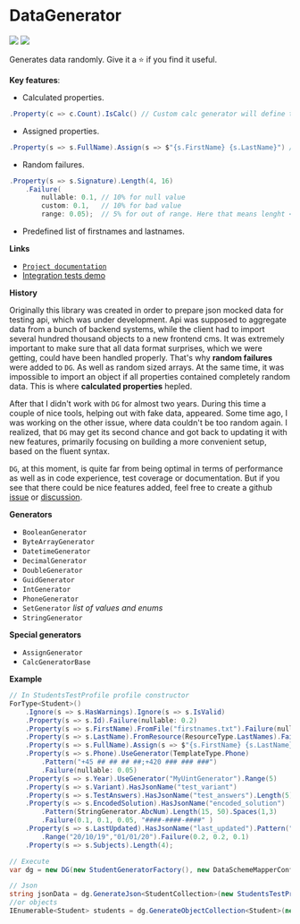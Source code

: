 # DataGenerator

[![](https://img.shields.io/nuget/v/Akov.DataGenerator)](https://www.nuget.org/packages/Akov.DataGenerator/) [![](https://img.shields.io/nuget/dt/akov.datagenerator)](https://www.nuget.org/packages/Akov.DataGenerator/)

Generates data randomly. Give it a &#11088; if you find it useful.

**Key features**:
* Calculated properties.
```csharp
.Property(c => c.Count).IsCalc() // Custom calc generator will define the logic rules
```
* Assigned properties.
```csharp
.Property(s => s.FullName).Assign(s => $"{s.FirstName} {s.LastName}") // FirstName and LastName are random here
```
* Random failures.
```csharp
.Property(s => s.Signature).Length(4, 16)
    .Failure(
        nullable: 0.1, // 10% for null value
        custom: 0.1,   // 10% for bad value
        range: 0.05);  // 5% for out of range. Here that means lenght < 4 or > 16 
```

* Predefined list of firstnames and lastnames.

**Links**
* [`Project documentation`](https://github.com/akovanev/DataGenerator/wiki)
* [Integration tests demo](https://github.com/akovanev/DataGenerator/blob/master/Akov.DataGenerator.Demo/StudentsSampleTests/Tests/StudentHttpServiceTests.cs)

**History**

Originally this library was created in order to prepare json mocked data for testing api, which was under development. Api was supposed to aggregate data from a bunch of backend systems, while the client had to import several hundred thousand objects to a new frontend cms. It was extremely important to make sure that all data format surprises, which we were getting, could have been handled properly. That's why **random failures** were added to `DG`. As well as random sized arrays. At the same time, it was impossible to import an object if all properties contained completely random data. This is where **calculated properties** hepled. 

After that I didn't work with `DG` for almost two years. During this time a couple of nice tools, helping out with fake data, appeared. Some time ago, I was working on the other issue, where data couldn't be too random again. I realized, that `DG` may get its second chance and got back to updating it with new features, primarily focusing on building a more convenient setup, based on the fluent syntax.

`DG`, at this moment, is quite far from being optimal in terms of performance as well as in code experience, test coverage or documentation. But if you see that there could be nice features added, feel free to create a github [issue](https://github.com/akovanev/DataGenerator/issues) or [discussion](https://github.com/akovanev/DataGenerator/discussions). 

**Generators**
* `BooleanGenerator`
* `ByteArrayGenerator`
* `DatetimeGenerator`
* `DecimalGenerator`
* `DoubleGenerator`
* `GuidGenerator`
* `IntGenerator`
* `PhoneGenerator`
* `SetGenerator` _list of values and enums_
* `StringGenerator`

**Special generators**
* `AssignGenerator`
* `CalcGeneratorBase`

**Example**
```csharp
// In StudentsTestProfile profile constructor
ForType<Student>()
    .Ignore(s => s.HasWarnings).Ignore(s => s.IsValid)
    .Property(s => s.Id).Failure(nullable: 0.2)
    .Property(s => s.FirstName).FromFile("firstnames.txt").Failure(nullable: 0.1)
    .Property(s => s.LastName).FromResource(ResourceType.LastNames).Failure(nullable: 0.1)
    .Property(s => s.FullName).Assign(s => $"{s.FirstName} {s.LastName}")
    .Property(s => s.Phone).UseGenerator(TemplateType.Phone)
        .Pattern("+45 ## ## ## ##;+420 ### ### ###")
        .Failure(nullable: 0.05)
    .Property(s => s.Year).UseGenerator("MyUintGenerator").Range(5)
    .Property(s => s.Variant).HasJsonName("test_variant")
    .Property(s => s.TestAnswers).HasJsonName("test_answers").Length(5).Range(1, 5)
    .Property(s => s.EncodedSolution).HasJsonName("encoded_solution")
        .Pattern(StringGenerator.AbcNum).Length(15, 50).Spaces(1,3)
        .Failure(0.1, 0.1, 0.05, "####-####-####" )
    .Property(s => s.LastUpdated).HasJsonName("last_updated").Pattern("dd/MM/yy")
        .Range("20/10/19","01/01/20").Failure(0.2, 0.2, 0.1)
    .Property(s => s.Subjects).Length(4);

// Execute 
var dg = new DG(new StudentGeneratorFactory(), new DataSchemeMapperConfig { UseCamelCase = true }); 

// Json
string jsonData = dg.GenerateJson<StudentCollection>(new StudentsTestProfile());
//or objects
IEnumerable<Student> students = dg.GenerateObjectCollection<Student>(new StudentsTestProfile(), 100); 

```

